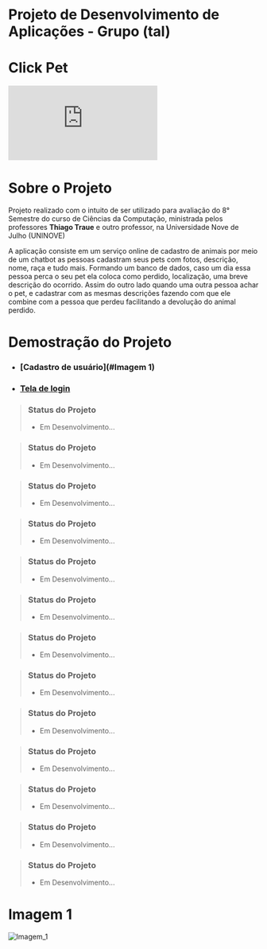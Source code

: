 # Projeto de Desenvolvimento de Aplicações - Grupo (tal)
# Click Pet

[![GitHub license](https://badgen.net/github/license/Naereen/Strapdown.js)](https://github.com/joaovictor020403/teste-readme/blob/main/LICENSE)



# Sobre o Projeto

Projeto realizado com o intuito de ser utilizado para avaliação do 8° Semestre do curso de Ciências da Computação, ministrada pelos professores **Thiago Traue** e outro professor, na Universidade Nove de Julho (UNINOVE)

A aplicação consiste em um serviço online de cadastro de animais por meio de um chatbot as pessoas
cadastram seus pets com fotos, descrição, nome, raça e tudo mais. Formando um
banco de dados, caso um dia essa pessoa perca o seu pet ela coloca como perdido,
localização, uma breve descrição do ocorrido. Assim do outro lado quando uma
outra pessoa achar o pet, e cadastrar com as mesmas descrições fazendo com que
ele combine com a pessoa que perdeu facilitando a devolução do animal perdido.


# Demostração do Projeto
* ###  [Cadastro de usuário](#Imagem 1)
* ###  [Tela de login](#Imagem_1)








> ### Status do Projeto
> - Em Desenvolvimento...


> ### Status do Projeto
> - Em Desenvolvimento...


> ### Status do Projeto
> - Em Desenvolvimento...


> ### Status do Projeto
> - Em Desenvolvimento...


> ### Status do Projeto
> - Em Desenvolvimento...


> ### Status do Projeto
> - Em Desenvolvimento...


> ### Status do Projeto
> - Em Desenvolvimento...


> ### Status do Projeto
> - Em Desenvolvimento...


> ### Status do Projeto
> - Em Desenvolvimento...


> ### Status do Projeto
> - Em Desenvolvimento...


> ### Status do Projeto
> - Em Desenvolvimento...


> ### Status do Projeto
> - Em Desenvolvimento...


> ### Status do Projeto
> - Em Desenvolvimento...
 
 
# Imagem 1
![Imagem_1](https://user-images.githubusercontent.com/59425970/203454586-81334f11-1ca5-4284-af1e-844fcb0f1c25.png)

 
